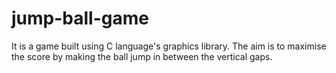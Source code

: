 # jump-ball-game
It is a game built using C language's graphics library. The aim is to maximise the score by making the ball jump in between the vertical gaps.
